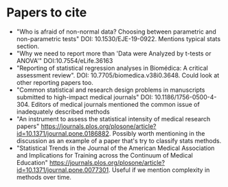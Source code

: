 # Papers to cite

* "Who is afraid of non-normal data? Choosing between parametric and non-parametric tests" DOI: 10.1530/EJE-19-0922. Mentions typical stats section.
* "Why we need to report more than 'Data were Analyzed by t-tests or ANOVA'" DOI:10.7554/eLife.36163
* "Reporting of statistical regression analyses in Biomédica: A critical assessment review". DOI: 10.7705/biomedica.v38i0.3648. Could look at other reporting papers too.
* "Common statistical and research design problems in manuscripts submitted to high-impact medical journals" DOI: 10.1186/1756-0500-4-304. Editors of medical journals mentioned the common issue of inadequately described methods
* "An instrument to assess the statistical intensity of medical research papers" https://journals.plos.org/plosone/article?id=10.1371/journal.pone.0186882. Possibly worth mentioning in the discussion as an example of a paper that's try to classify stats methods.
* "Statistical Trends in the Journal of the American Medical Association and Implications for Training across the Continuum of Medical Education" https://journals.plos.org/plosone/article?id=10.1371/journal.pone.0077301. Useful if we mention complexity in methods over time.
